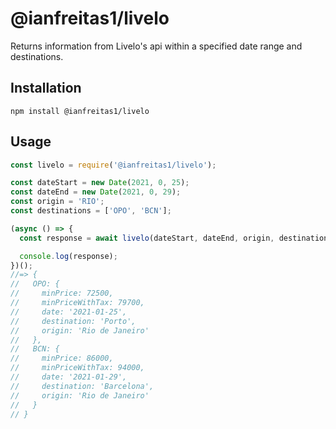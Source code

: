 # @ianfreitas1/livelo

Returns information from Livelo's api within a specified date range and destinations.

## Installation

```
npm install @ianfreitas1/livelo
```

## Usage

```js
const livelo = require('@ianfreitas1/livelo');

const dateStart = new Date(2021, 0, 25);
const dateEnd = new Date(2021, 0, 29);
const origin = 'RIO';
const destinations = ['OPO', 'BCN'];

(async () => {
  const response = await livelo(dateStart, dateEnd, origin, destinations);

  console.log(response);
})();
//=> {
//   OPO: {
//     minPrice: 72500,
//     minPriceWithTax: 79700,
//     date: '2021-01-25',
//     destination: 'Porto',
//     origin: 'Rio de Janeiro'
//   },
//   BCN: {
//     minPrice: 86000,
//     minPriceWithTax: 94000,
//     date: '2021-01-29',
//     destination: 'Barcelona',
//     origin: 'Rio de Janeiro'
//   }
// }
```
